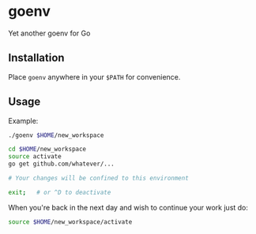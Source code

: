 # goenv
Yet another goenv for Go

## Installation

Place `goenv` anywhere in your `$PATH` for convenience.

## Usage

Example:

```sh
./goenv $HOME/new_workspace

cd $HOME/new_workspace
source activate
go get github.com/whatever/...

# Your changes will be confined to this environment

exit;   # or ^D to deactivate
```

When you're back in the next day and wish to continue your work just do:

```sh
source $HOME/new_workspace/activate
```
